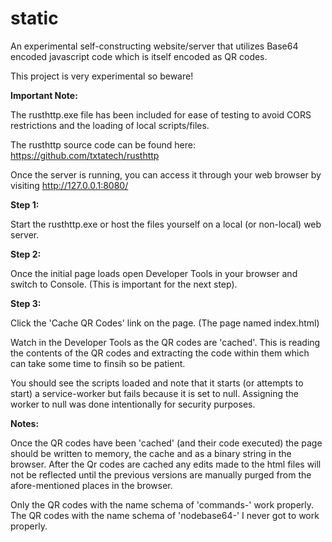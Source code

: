 # static
An experimental self-constructing website/server that utilizes Base64 encoded javascript code which is itself encoded as QR codes.

This project is very experimental so beware!

**Important Note:**

The rusthttp.exe file has been included for ease of testing to avoid CORS restrictions and the loading of local scripts/files.

The rusthttp source code can be found here: https://github.com/txtatech/rusthttp

Once the server is running, you can access it through your web browser by visiting http://127.0.0.1:8080/

**Step 1:**

Start the rusthttp.exe or host the files yourself on a local (or non-local) web server.

**Step 2:**

Once the initial page loads open Developer Tools in your browser and switch to Console. (This is important for the next step).

**Step 3:**

Click the 'Cache QR Codes' link on the page. (The page named index.html)

Watch in the Developer Tools as the QR codes are 'cached'. This is reading the contents of the QR codes and extracting the code within them which can take some time to finsih so be patient.

You should see the scripts loaded and note that it starts (or attempts to start) a service-worker but fails because it is set to null. 
Assigning the worker to null was done intentionally for security purposes. 

**Notes:**

Once the QR codes have been 'cached' (and their code executed) the page should be written to memory, the cache and as a binary string in the browser. After the Qr codes are cached any edits made to the html files will not be reflected until the previous versions are manually purged from the afore-mentioned places in the browser.
 
Only the QR codes with the name schema of 'commands-' work properly. The QR codes with the name schema of 'nodebase64-' I never got to work properly.  
